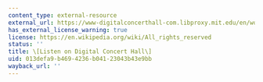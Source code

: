```yaml
---
content_type: external-resource
external_url: https://www-digitalconcerthall-com.libproxy.mit.edu/en/work/53856-3
has_external_license_warning: true
license: https://en.wikipedia.org/wiki/All_rights_reserved
status: ''
title: \[Listen on Digital Concert Hall\]
uid: 013defa9-b469-4236-b041-23043b43e9bb
wayback_url: ''
---
```

